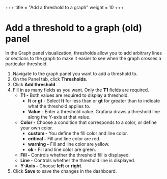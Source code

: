 +++
title = "Add a threshold to a graph"
weight = 10
+++

# Add a threshold to a graph (old) panel

In the Graph panel visualization, thresholds allow you to add arbitrary lines or sections to the graph to make it easier to see when the graph crosses a particular threshold.

1. Navigate to the graph panel you want to add a threshold to.
1. On the Panel tab, click **Thresholds**.
1. Click **Add threshold**.
1. Fill in as many fields as you want. Only the **T1** fields are required.
   - **T1 -** Both values are required to display a threshold.
     - **lt** or **gt** - Select **lt** for less than or **gt** for greater than to indicate what the threshold applies to.
     - **Value -** Enter a threshold value. Grafana draws a threshold line along the Y-axis at that value.
   - **Color -** Choose a condition that corresponds to a color, or define your own color.
     - **custom -** You define the fill color and line color.
     - **critical -** Fill and line color are red.
     - **warning -** Fill and line color are yellow.
     - **ok -** Fill and line color are green.
   - **Fill -** Controls whether the threshold fill is displayed.
   - **Line -** Controls whether the threshold line is displayed.
   - **Y-Axis -** Choose **left** or **right**.
1. Click **Save** to save the changes in the dashboard.
